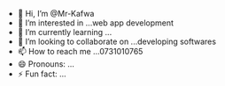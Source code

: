 - 👋 Hi, I’m @Mr-Kafwa
- 👀 I’m interested in ...web app development
- 🌱 I’m currently learning ...
- 💞️ I’m looking to collaborate on ...developing softwares
- 📫 How to reach me ...0731010765
- 😄 Pronouns: ...
- ⚡ Fun fact: ...

<!---
Mr-Kafwa/Mr-Kafwa is a ✨ special ✨ repository because its `README.md` (this file) appears on your GitHub profile.
You can click the Preview link to take a look at your changes.
--->
